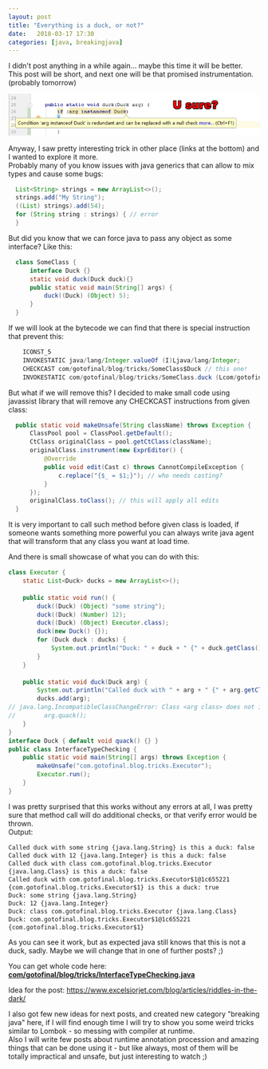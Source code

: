 ```yaml
---
layout: post
title: "Everything is a duck, or not?"
date:   2018-03-17 17:30
categories: [java, breakingjava]
---
```


I didn't post anything in a while again... maybe this time it will be better.  
This post will be short, and next one will be that promised instrumentation. (probably tomorrow)  

![u mad?](/assets/everything-is-a-duck-header.png)  

Anyway, I saw pretty interesting trick in other place (links at the bottom) and I wanted to explore it more.  
Probably many of you know issues with java generics that can allow to mix types and cause some bugs:  
```java
  List<String> strings = new ArrayList<>();
  strings.add("My String");
  ((List) strings).add(54);
  for (String string : strings) { // error
  }
```

But did you know that we can force java to pass any object as some interface? Like this:  
```java
  class SomeClass {
      interface Duck {}
      static void duck(Duck duck){}
      public static void main(String[] args) {
          duck((Duck) (Object) 5);
      }
  }
```

If we will look at the bytecode we can find that there is special instruction that prevent this:  
```java
    ICONST_5
    INVOKESTATIC java/lang/Integer.valueOf (I)Ljava/lang/Integer;
    CHECKCAST com/gotofinal/blog/tricks/SomeClass$Duck // this one!
    INVOKESTATIC com/gotofinal/blog/tricks/SomeClass.duck (Lcom/gotofinal/blog/tricks/SomeClass$Duck;)V
```

But what if we will remove this? I decided to make small code using javassist library that will remove any CHECKCAST instructions from given class:  
```java
  public static void makeUnsafe(String className) throws Exception {
      ClassPool pool = ClassPool.getDefault();
      CtClass originalClass = pool.getCtClass(className);
      originalClass.instrument(new ExprEditor() {
          @Override
          public void edit(Cast c) throws CannotCompileException {
              c.replace("{$_ = $1;}"); // who needs casting?
          }
      });
      originalClass.toClass(); // this will apply all edits
  }
```

It is very important to call such method before given class is loaded, if someone wants something more powerful 
you can always write java agent that will transform that any class you want at load time.  

And there is small showcase of what you can do with this:  
```java
class Executor {
    static List<Duck> ducks = new ArrayList<>();

    public static void run() {
        duck((Duck) (Object) "some string");
        duck((Duck) (Number) 12);
        duck((Duck) (Object) Executor.class);
        duck(new Duck() {});
        for (Duck duck : ducks) {
            System.out.println("Duck: " + duck + " {" + duck.getClass().getName() + "}");
        }
    }

    public static void duck(Duck arg) {
        System.out.println("Called duck with " + arg + " {" + arg.getClass().getName() + "} is this a duck: " + (arg instanceof Duck));
        ducks.add(arg);
// java.lang.IncompatibleClassChangeError: Class <arg class> does not implement the requested interface com.gotofinal.blog.tricks.Duck
//        arg.quack();
    }
}
interface Duck { default void quack() {} }
public class InterfaceTypeChecking {
    public static void main(String[] args) throws Exception {
        makeUnsafe("com.gotofinal.blog.tricks.Executor");
        Executor.run();
    }
}
```
I was pretty surprised that this works without any errors at all, I was pretty sure that method call will do additional checks, or that verify error would be thrown.   
Output:
```
Called duck with some string {java.lang.String} is this a duck: false
Called duck with 12 {java.lang.Integer} is this a duck: false
Called duck with class com.gotofinal.blog.tricks.Executor {java.lang.Class} is this a duck: false
Called duck with com.gotofinal.blog.tricks.Executor$1@1c655221 {com.gotofinal.blog.tricks.Executor$1} is this a duck: true
Duck: some string {java.lang.String}
Duck: 12 {java.lang.Integer}
Duck: class com.gotofinal.blog.tricks.Executor {java.lang.Class}
Duck: com.gotofinal.blog.tricks.Executor$1@1c655221 {com.gotofinal.blog.tricks.Executor$1}
```
As you can see it work, but as expected java still knows that this is not a duck, sadly. Maybe we will change that in one of further posts? ;)  

You can get whole code here: [**com/gotofinal/blog/tricks/InterfaceTypeChecking.java**](https://github.com/GotoFinal/blog-benchmarks/blob/master/java8/src/main/java/com/gotofinal/blog/tricks/InterfaceTypeChecking.java)  

Idea for the post: https://www.excelsiorjet.com/blog/articles/riddles-in-the-dark/  

I also got few new ideas for next posts, and created new category "breaking java" here, if I will find enough time I will try to show you some weird tricks similar to Lombok - so messing with compiler at runtime.  
Also I will write few posts about runtime annotation procession and amazing things that can be done using it - but like always, most of them will be totally impractical and unsafe, but just interesting to watch ;)
